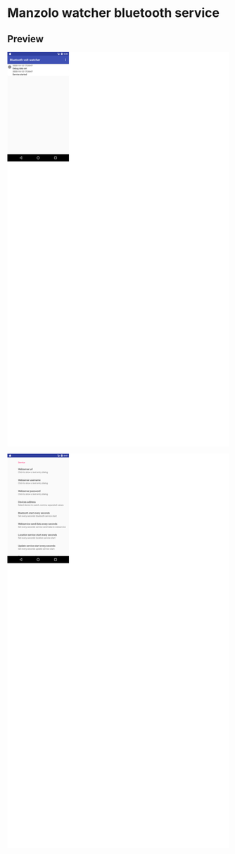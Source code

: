# Manzolo watcher bluetooth service 

## Preview
![img](docs/images/homepage.png)

![img](docs/images/settings.png)
